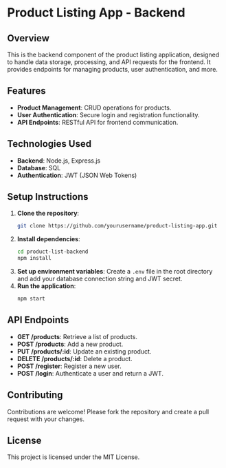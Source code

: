 # Product Listing App - Backend

## Overview
This is the backend component of the product listing application, designed to handle data storage, processing, and API requests for the frontend. It provides endpoints for managing products, user authentication, and more.

## Features
- **Product Management**: CRUD operations for products.
- **User Authentication**: Secure login and registration functionality.
- **API Endpoints**: RESTful API for frontend communication.

## Technologies Used
- **Backend**: Node.js, Express.js
- **Database**: SQL
- **Authentication**: JWT (JSON Web Tokens)

## Setup Instructions
1. **Clone the repository**:
   ```bash
   git clone https://github.com/yourusername/product-listing-app.git
   ```
2. **Install dependencies**:
   ```bash
   cd product-list-backend
   npm install
   ```
3. **Set up environment variables**:
   Create a `.env` file in the root directory and add your database connection string and JWT secret.
4. **Run the application**:
   ```bash
   npm start
   ```

## API Endpoints
- **GET /products**: Retrieve a list of products.
- **POST /products**: Add a new product.
- **PUT /products/:id**: Update an existing product.
- **DELETE /products/:id**: Delete a product.
- **POST /register**: Register a new user.
- **POST /login**: Authenticate a user and return a JWT.

## Contributing
Contributions are welcome! Please fork the repository and create a pull request with your changes.

## License
This project is licensed under the MIT License.